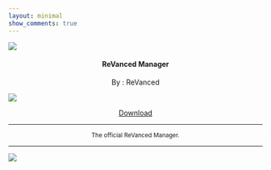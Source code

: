 ```yaml
---
layout: minimal
show_comments: true
---
```


![](https://is.gd/UzI9X3)

<h4> <p align="center"> ReVanced Manager </p> </h4>

<p align="center"> By : ReVanced </p>

![](https://is.gd/G8YJ1V)

<p align ="center">
<a href="https://is.gd/WAaR8n" class="btn btn-outline-success"> Download </a>
</p>

---

<p align="center"> <sub>
The official ReVanced Manager.
</sub> </p>

---

![](https://is.gd/uVvIMS)

